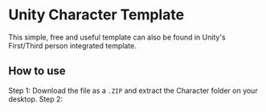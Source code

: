 # Unity Character Template
This simple, free and useful template can also be found in Unity's First/Third person integrated template.

## How to use
Step 1: Download the file as a `.ZIP` and extract the Character folder on your desktop.
Step 2: 
